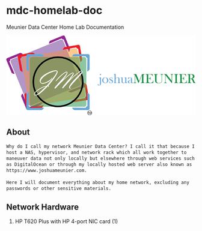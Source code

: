 ﻿# mdc-homelab-doc
Meunier Data Center Home Lab Documentation

![Alt text](images/JMLOGO_Horizontal_Color_071913.png)

## About

	Why do I call my network Meunier Data Center? I call it that because I host a NAS, hypervisor, and network rack which all work together to maneuver data not only locally but elsewhere through web services such as DigitalOcean or through my locally hosted web server also known as https://www.joshuameunier.com.

	Here I will document everything about my home network, excluding any passwords or other sensitive materials.

## Network Hardware

1. HP T620 Plus with HP 4-port NIC card (1)
